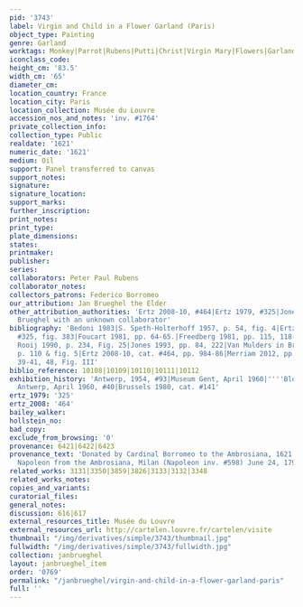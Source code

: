 ```yaml
---
pid: '3743'
label: Virgin and Child in a Flower Garland (Paris)
object_type: Painting
genre: Garland
worktags: Monkey|Parrot|Rubens|Putti|Christ|Virgin Mary|Flowers|Garland
iconclass_code:
height_cm: '83.5'
width_cm: '65'
diameter_cm:
location_country: France
location_city: Paris
location_collection: Musée du Louvre
accession_nos_and_notes: 'inv. #1764'
private_collection_info:
collection_type: Public
realdate: '1621'
numeric_date: '1621'
medium: Oil
support: Panel transferred to canvas
support_notes:
signature:
signature_location:
support_marks:
further_inscription:
print_notes:
print_type:
plate_dimensions:
states:
printmaker:
publisher:
series:
collaborators: Peter Paul Rubens
collaborator_notes:
collectors_patrons: Federico Borromeo
our_attribution: Jan Brueghel the Elder
other_attribution_authorities: 'Ertz 2008-10, #464|Ertz 1979, #325|Jones 1993 as Jan
  Brueghel with an unknown collaborator'
bibliography: 'Bedoni 1983|S. Speth-Holterhoff 1957, p. 54, fig. 4|Ertz 1979, cat.
  #325, fig. 383|Foucart 1981, pp. 64-65.|Freedberg 1981, pp. 115, 118-119|Brenninkmeijer-De
  Rooij 1990, p. 234, Fig. 25|Jones 1993, pp. 84, 222|Van Mulders in Brussels 2007,
  p. 110 & fig. 5|Ertz 2008-10, cat. #464, pp. 984-86|Merriam 2012, pp. 21-2, 36,
  39-41, 48, Fig. III'
biblio_reference: 10108|10109|10110|10111|10112
exhibition_history: 'Antwerp, 1954, #93|Museum Gent, April 1960|''''Bloemen en Tuin'''',
  Antwerp, April 1960, #40|Brussels 1980, cat. #141'
ertz_1979: '325'
ertz_2008: '464'
bailey_walker:
hollstein_no:
bad_copy:
exclude_from_browsing: '0'
provenance: 6421|6422|6423
provenance_text: 'Donated by Cardinal Borromeo to the Ambrosiana, 1621.|Stolen by
  Napoleon from the Ambrosiana, Milan (Napoleon inv. #598) June 24, 1796'
related_works: 3131|3350|3859|3826|3133|3132|3348
related_works_notes:
copies_and_variants:
curatorial_files:
general_notes:
discussion: 616|617
external_resources_title: Musée du Louvre
external_resources_url: http://cartelen.louvre.fr/cartelen/visite
thumbnail: "/img/derivatives/simple/3743/thumbnail.jpg"
fullwidth: "/img/derivatives/simple/3743/fullwidth.jpg"
collection: janbrueghel
layout: janbrueghel_item
order: '0769'
permalink: "/janbrueghel/virgin-and-child-in-a-flower-garland-paris"
full: ''
---
```

